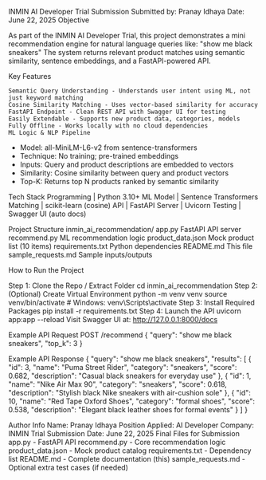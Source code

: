 INMIN AI Developer Trial Submission
 Submitted by: Pranay Idhaya
 Date: June 22, 2025
 Objective

As part of the INMIN AI Developer Trial, this project demonstrates a mini recommendation engine for natural language
queries like:
"show me black sneakers"
The system returns relevant product matches using semantic similarity, sentence embeddings, and a FastAPI-powered
API.

 Key Features

    Semantic Query Understanding - Understands user intent using ML, not just keyword matching
    Cosine Similarity Matching - Uses vector-based similarity for accuracy
    FastAPI Endpoint - Clean REST API with Swagger UI for testing
    Easily Extendable - Supports new product data, categories, models
    Fully Offline - Works locally with no cloud dependencies
    ML Logic & NLP Pipeline

- Model: all-MiniLM-L6-v2 from sentence-transformers
- Technique: No training; pre-trained embeddings
- Inputs: Query and product descriptions are embedded to vectors
- Similarity: Cosine similarity between query and product vectors
- Top-K: Returns top N products ranked by semantic similarity

 Tech Stack
Programming | Python 3.10+
ML Model | Sentence Transformers
Matching | scikit-learn (cosine)
API | FastAPI
Server | Uvicorn
Testing | Swagger UI (auto docs)

Project Structure
    inmin_ai_recommendation/
        app.py FastAPI API server
        recommend.py ML recommendation logic
        product_data.json Mock product list (10 items)
        requirements.txt Python dependencies
        README.md This file
        sample_requests.md Sample inputs/outputs

How to Run the Project

Step 1: Clone the Repo / Extract Folder
cd inmin_ai_recommendation
Step 2: (Optional) Create Virtual Environment
python -m venv venv
source venv/bin/activate # Windows: venv\Scripts\activate
Step 3: Install Required Packages
pip install -r requirements.txt
Step 4: Launch the API
uvicorn app:app --reload
Visit Swagger UI at:
http://127.0.0.1:8000/docs

 Example API Request
POST /recommend
{
 "query": "show me black sneakers",
   "top_k": 3
}

 Example API Response
{
 "query": "show me black sneakers",
 "results": [
 {
 "id": 3,
 "name": "Puma Street Rider",
 "category": "sneakers",
 "score": 0.682,
 "description": "Casual black sneakers for everyday use"
 },
 {
 "id": 1,
 "name": "Nike Air Max 90",
 "category": "sneakers",
 "score": 0.618,
 "description": "Stylish black Nike sneakers with air-cushion sole"
 },
 {
 "id": 10,
 "name": "Red Tape Oxford Shoes",
 "category": "formal shoes",
 "score": 0.538,
 "description": "Elegant black leather shoes for formal events"
 }
 ]
}

 Author Info
Name: Pranay Idhaya
Position Applied: AI Developer
Company: INMIN
Trial Submission Date: June 22, 2025
 Final Files for Submission
app.py - FastAPI API
recommend.py - Core recommendation logic
product_data.json - Mock product catalog
requirements.txt - Dependency list
README.md - Complete documentation (this)
sample_requests.md - Optional extra test cases (if needed)